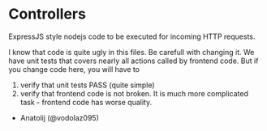 Controllers
===========================

ExpressJS style nodejs code  to be executed for incoming HTTP requests.

I know that code is quite ugly in this files.
Be carefull with changing it.
We have unit tests that covers nearly all actions called by frontend code.
But if you change code here, you will have to
1) verify that unit tests PASS (quite simple)
2) verify that frontend code is not broken. It is much more complicated task - frontend code has worse quality.

- Anatolij (@vodolaz095)